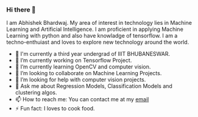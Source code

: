 ### Hi there 👋

I am Abhishek Bhardwaj. My area of interest in technology lies in Machine Learning and Artificial Intelligence. I am proficient in applying Machine Learning with python and also have knowladge of tensorflow. I am a techno-enthuiast and loves to explore new technology around the world.

- :school: I'm currently a third year undergrad of IIIT BHUBANESWAR.
- 🔭 I’m currently working on Tensorflow Project.
- 🌱 I’m currently learning OpenCV and computer vision.
- 👯 I’m looking to collaborate on Machine Learning Projects.
- 🤔 I’m looking for help with computer vision projects.
- 💬 Ask me about Regression Models, Classification Models and clustering algos.
- 📫 How to reach me: You can contact me at my [email](b218053@iiit-bh.ac.in)
- ⚡ Fun fact: I loves to cook food.

